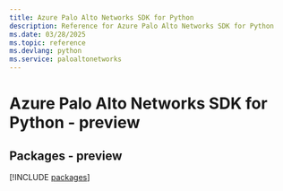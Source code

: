 ```yaml
---
title: Azure Palo Alto Networks SDK for Python
description: Reference for Azure Palo Alto Networks SDK for Python
ms.date: 03/28/2025
ms.topic: reference
ms.devlang: python
ms.service: paloaltonetworks
---
```

# Azure Palo Alto Networks SDK for Python - preview
## Packages - preview
[!INCLUDE [packages](palo-alto-networks-index.md)]